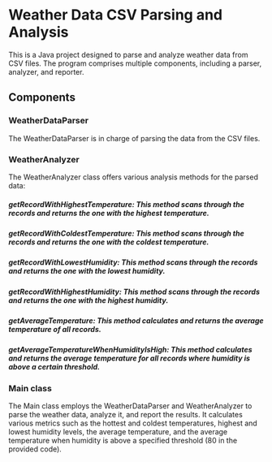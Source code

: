 # Weather Data CSV Parsing and Analysis
This is a Java project designed to parse and analyze weather data from CSV files. The program comprises multiple components, including a parser, analyzer, and reporter.

## Components
### WeatherDataParser
The WeatherDataParser is in charge of parsing the data from the CSV files.

### WeatherAnalyzer
The WeatherAnalyzer class offers various analysis methods for the parsed data:

##### **getRecordWithHighestTemperature**: This method scans through the records and returns the one with the highest temperature.
##### **getRecordWithColdestTemperature**: This method scans through the records and returns the one with the coldest temperature.
##### **getRecordWithLowestHumidity**: This method scans through the records and returns the one with the lowest humidity.
##### **getRecordWithHighestHumidity**: This method scans through the records and returns the one with the highest humidity.
##### **getAverageTemperature**: This method calculates and returns the average temperature of all records.
##### **getAverageTemperatureWhenHumidityIsHigh**: This method calculates and returns the average temperature for all records where humidity is above a certain threshold.

### Main class
The Main class employs the WeatherDataParser and WeatherAnalyzer to parse the weather data, analyze it, and report the results. It calculates various metrics such as the hottest and coldest temperatures, highest and lowest humidity levels, the average temperature, and the average temperature when humidity is above a specified threshold (80 in the provided code).

